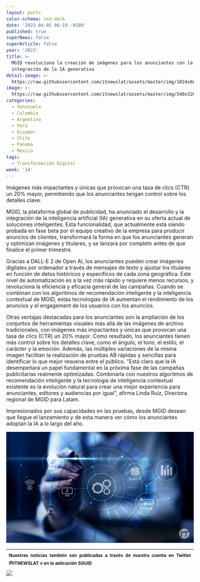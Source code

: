 ```yaml
---
layout: posts
color-schema: red-dark
date: '2023-04-05 06:19 -0500'
published: true
superNews: false
superArticle: false
year: '2023'
title: >-
  MGID revoluciona la creación de imágenes para los anunciantes con la
  integración de la IA generativa
detail-image: >-
  https://raw.githubusercontent.com/itnewslat/assets/master/img/1024x680/manejo-AI-g.jpg
image: >-
  https://raw.githubusercontent.com/itnewslat/assets/master/img/540x320/manejo-AI-p.jpg
categories:
  - Venezuela
  - Colombia
  - Argentina
  - Perú
  - Ecuador
  - Chile
  - Panama
  - Mexico
tags:
  - Transformación Digital
week: '14'
---
```

Imágenes más impactantes y únicas que provocan una tasa de clics (CTR) un 20% mayor, permitiendo que los anunciantes tengan control sobre los detalles clave.
 
MGID, la plataforma global de publicidad, ha anunciado el desarrollo y la integración de la inteligencia artificial (IA) generativa en su oferta actual de soluciones inteligentes. Esta funcionalidad, que actualmente está siendo probada en fase beta por el equipo creativo de la empresa para producir anuncios de clientes, transformará la forma en que los anunciantes generan y optimizan imágenes y titulares, y se lanzará por completo antes de que finalice el primer trimestre.
 
Gracias a DALL-E 2 de Open AI, los anunciantes pueden crear imágenes digitales por ordenador a través de mensajes de texto y ajustar los titulares en función de datos históricos y específicos de cada zona geográfica. Este nivel de automatización es a la vez más rápido y requiere menos recursos, y revoluciona la eficiencia y eficacia general de las campañas. Cuando se combinan con los algoritmos de recomendación inteligente y la inteligencia contextual de MGID, estas tecnologías de IA aumentan el rendimiento de los anuncios y el engagement de los usuarios con los anuncios.

Otras ventajas destacadas para los anunciantes son la ampliación de los conjuntos de herramientas visuales más allá de las imágenes de archivo tradicionales, con imágenes más impactantes y únicas que provocan una tasa de clics (CTR) un 20% mayor. Como resultado, los anunciantes tienen más control sobre los detalles clave, como el ángulo, el tono, el estilo, el carácter y la emoción. Además, las múltiples variaciones de la misma imagen facilitan la realización de pruebas AB rápidas y sencillas para identificar lo que mejor resuena entre el público. "Está claro que la IA desempeñará un papel fundamental en la próxima fase de las campañas publicitarias realmente optimizadas. Combinarla con nuestros algoritmos de recomendación inteligente y la tecnología de inteligencia contextual existente es la evolución natural para crear una mejor experiencia para anunciantes, editores y audiencias por igual”, afirma Linda Ruiz, Directora regional de MGID para Latam.

Impresionados por sus capacidades en las pruebas, desde MGID desean que llegue el lanzamiento y de esta manera ver cómo los anunciantes adoptan la IA a lo largo del año. 

![](https://raw.githubusercontent.com/itnewslat/assets/master/img/540x320/manejo-AI-p.jpg)

<table style="height: 42px;" width="569">
<tbody>
<tr>
<td style="text-align: justify;"><sub><strong>Nuestras noticias también son publicadas a través de nuestra cuenta en Twitter <a href="https://twitter.com/itnewslat?lang=es">@ITNEWSLAT</a> y en la aplicación <a href="https://squidapp.co/en/">SQUID</a></strong></sub></td>
</tr>
</tbody>
</table>
<img src="https://tracker.metricool.com/c3po.jpg?hash=56f88a41e39ab42c063cc51676587a04"/>